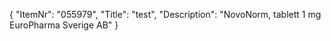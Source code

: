 {
  "ItemNr": "055979",
  "Title": "test",
  "Description": "NovoNorm, tablett 1 mg EuroPharma Sverige AB"
}